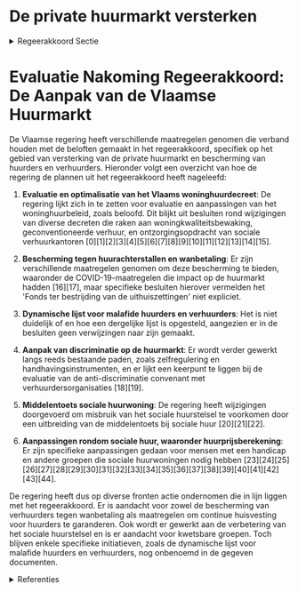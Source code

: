 # De private huurmarkt versterken

<details>
        <summary>Regeerakkoord Sectie </summary>
        <p>4.2.4 De private huurmarkt versterken Het Vlaams woninghuurdecreet is van kracht sinds 1 januari 2019. Deze regeerpe-riode wordt het decreet met de nodige voorzichtigheid geëvalueerd, met specifieke aandacht voor de medehuur en de studen-tenhuur, en waar nodig geoptimaliseerd. Er wordt verder werk gemaakt van de bescherming tegen huurachterstallen en wanbetaling voor de verhuurder enerzijds en continue huisvesting voor de huurder anderzijds. Het herwerkte ‘Fonds ter bestrij-ding van de uithuiszettingen’ zal op 1 juni 2020 in werking treden. Uiterlijk na 2 jaar werking wordt het fonds geëvalueerd en zo nodig bijgestuurd. We onderzoeken het opstellen van een dynamische lijst voor malafide huurders en verhuurders met respect voor de privacy-wetgeving en waarbij we duidelijke criteria bepalen voor opname op en schrapping van deze lijst. Inzake de aanpak van discriminatie op de private huurmarkt, gaan we verder op de ingeslagen weg. We zetten in op zelfregule-ring en het versterken van de bestaande handhavingsinstrumenten. De afgesloten convenant anti-discriminatie met de verhuurdersorganisaties wordt op het einde geëvalueerd door alle ondertekenende partijen. Indien de evaluatie negatief zou zijn, bekijken we welke bijkomende stappen we moeten nemen. </p>
        </details> 

# Evaluatie Nakoming Regeerakkoord: De Aanpak van de Vlaamse Huurmarkt

De Vlaamse regering heeft verschillende maatregelen genomen die verband houden met de beloften gemaakt in het regeerakkoord, specifiek op het gebied van versterking van de private huurmarkt en bescherming van huurders en verhuurders. Hieronder volgt een overzicht van hoe de regering de plannen uit het regeerakkoord heeft nageleefd:

1. **Evaluatie en optimalisatie van het Vlaams woninghuurdecreet**: De regering lijkt zich in te zetten voor evaluatie en aanpassingen van het woninghuurbeleid, zoals beloofd. Dit blijkt uit besluiten rond wijzigingen van diverse decreten die raken aan woningkwaliteitsbewaking, geconventioneerde verhuur, en ontzorgingsopdracht van sociale verhuurkantoren \[0\]\[1\]\[2\]\[3\]\[4\]\[5\]\[6\]\[7\]\[8\]\[9\]\[10\]\[11\]\[12\]\[13\]\[14\]\[15\].

2. **Bescherming tegen huurachterstallen en wanbetaling**: Er zijn verschillende maatregelen genomen om deze bescherming te bieden, waaronder de COVID-19-maatregelen die impact op de huurmarkt hadden \[16\]\[17\], maar specifieke besluiten hierover vermelden het 'Fonds ter bestrijding van de uithuiszettingen' niet expliciet.

3. **Dynamische lijst voor malafide huurders en verhuurders**: Het is niet duidelijk of en hoe een dergelijke lijst is opgesteld, aangezien er in de besluiten geen verwijzingen naar zijn gemaakt.

4. **Aanpak van discriminatie op de huurmarkt**: Er wordt verder gewerkt langs reeds bestaande paden, zoals zelfregulering en handhavingsinstrumenten, en er lijkt een keerpunt te liggen bij de evaluatie van de anti-discriminatie convenant met verhuurdersorganisaties \[18\]\[19\].

5. **Middelentoets sociale huurwoning**: De regering heeft wijzigingen doorgevoerd om misbruik van het sociale huurstelsel te voorkomen door een uitbreiding van de middelentoets bij sociale huur \[20\]\[21\]\[22\].

6. **Aanpassingen rondom sociale huur, waaronder huurprijsberekening**: Er zijn specifieke aanpassingen gedaan voor mensen met een handicap en andere groepen die sociale huurwoningen nodig hebben \[23\]\[24\]\[25\]\[26\]\[27\]\[28\]\[29\]\[30\]\[31\]\[32\]\[33\]\[34\]\[35\]\[36\]\[37\]\[38\]\[39\]\[40\]\[41\]\[42\]\[43\]\[44\].

De regering heeft dus op diverse fronten actie ondernomen die in lijn liggen met het regeerakkoord. Er is aandacht voor zowel de bescherming van verhuurders tegen wanbetaling als maatregelen om continue huisvesting voor huurders te garanderen. Ook wordt er gewerkt aan de verbetering van het sociale huurstelsel en is er aandacht voor kwetsbare groepen. Toch blijven enkele specifieke initiatieven, zoals de dynamische lijst voor malafide huurders en verhuurders, nog onbenoemd in de gegeven documenten.

<details>
        <summary> Referenties</summary>
        **[\[0\]](https://beslissingenvlaamseregering.vlaanderen.be/?search=Wijziging%20decreten%20wonen&dateOption=select&startDate=2023-04-21T08%3A00%3A00Z&endDate=2023-04-21T08%3A00%3A00Z)** : **(2023-04-21)** Wijziging decreten wonen 

**[\[1\]](https://beslissingenvlaamseregering.vlaanderen.be/?search=Wijziging%20decreten%20wonen&dateOption=select&startDate=2022-10-14T08%3A00%3A00Z&endDate=2022-10-14T08%3A00%3A00Z)** : **(2022-10-14)** Wijziging decreten wonen 

**[\[2\]](https://beslissingenvlaamseregering.vlaanderen.be/?search=Wijziging%20decreten%20wonen&dateOption=select&startDate=2023-01-20T09%3A00%3A00Z&endDate=2023-01-20T09%3A00%3A00Z)** : **(2023-01-20)** Wijziging decreten wonen 

**[\[3\]](https://beslissingenvlaamseregering.vlaanderen.be/?search=Wijzigingsdecreet%20wonen%3A%20regelgevend%20kader%20woonmaatschappijen%20en%20geplande%20aanpassingen%20sociale%20huurstelsel&dateOption=select&startDate=2021-07-09T08%3A00%3A00Z&endDate=2021-07-09T08%3A00%3A00Z)** : **(2021-07-09)** Wijzigingsdecreet wonen: regelgevend kader woonmaatschappijen en geplande aanpassingen sociale huurstelsel 

**[\[4\]](https://beslissingenvlaamseregering.vlaanderen.be/?search=Wijzigingsdecreet%20wonen%3A%20regelgevend%20kader%20woonmaatschappijen%20en%20geplande%20aanpassingen%20sociale%20huurstelsel&dateOption=select&startDate=2021-03-05T09%3A00%3A00Z&endDate=2021-03-05T09%3A00%3A00Z)** : **(2021-03-05)** Wijzigingsdecreet wonen: regelgevend kader woonmaatschappijen en geplande aanpassingen sociale huurstelsel 

**[\[5\]](https://beslissingenvlaamseregering.vlaanderen.be/?search=Wijziging%20decreten%20rond%20wonen%3A%20regelgevend%20kader%20woonmaatschappijen%20en%20aanpassingen%20sociale%20huurstelsel&dateOption=select&startDate=2020-12-18T09%3A00%3A00Z&endDate=2020-12-18T09%3A00%3A00Z)** : **(2020-12-18)** Wijziging decreten rond wonen: regelgevend kader woonmaatschappijen en aanpassingen sociale huurstelsel 

**[\[6\]](https://beslissingenvlaamseregering.vlaanderen.be/?search=Subsidi%C3%ABring%20en%20toewijzing%20van%20geconventioneerde%20huurwoningen%3A%20wijziging%20besluit%20Vlaamse%20Codex%20Wonen%202021&dateOption=select&startDate=2023-12-22T09%3A00%3A00Z&endDate=2023-12-22T09%3A00%3A00Z)** : **(2023-12-22)** Subsidiëring en toewijzing van geconventioneerde huurwoningen: wijziging besluit Vlaamse Codex Wonen 2021 

**[\[7\]](https://beslissingenvlaamseregering.vlaanderen.be/?search=Geconventioneerde%20verhuur%3A%20wijzigingsbesluit&dateOption=select&startDate=2022-12-23T09%3A00%3A00Z&endDate=2022-12-23T09%3A00%3A00Z)** : **(2022-12-23)** Geconventioneerde verhuur: wijzigingsbesluit 

**[\[8\]](https://beslissingenvlaamseregering.vlaanderen.be/?search=Invoeren%20Uniform%20Kotlabel%3A%20wijziging%20Energiedecreet%20en%20Vlaamse%20Codex%20Wonen&dateOption=select&startDate=2023-10-13T08%3A00%3A00Z&endDate=2023-10-13T08%3A00%3A00Z)** : **(2023-10-13)** Invoeren Uniform Kotlabel: wijziging Energiedecreet en Vlaamse Codex Wonen 

**[\[9\]](https://beslissingenvlaamseregering.vlaanderen.be/?search=Geconventioneerde%20verhuur%3A%20wijziging%20besluit%20Vlaamse%20Codex%20Wonen%202021&dateOption=select&startDate=2023-06-23T08%3A00%3A00Z&endDate=2023-06-23T08%3A00%3A00Z)** : **(2023-06-23)** Geconventioneerde verhuur: wijziging besluit Vlaamse Codex Wonen 2021 

**[\[10\]](https://beslissingenvlaamseregering.vlaanderen.be/?search=Geconventioneerde%20verhuur%3A%20wijziging%20besluit%20Vlaamse%20Codex%20Wonen%202021&dateOption=select&startDate=2023-04-28T08%3A00%3A00Z&endDate=2023-04-28T08%3A00%3A00Z)** : **(2023-04-28)** Geconventioneerde verhuur: wijziging besluit Vlaamse Codex Wonen 2021 

**[\[11\]](https://beslissingenvlaamseregering.vlaanderen.be/?search=Wijziging%20diverse%20besluiten%20rond%20woonbeleid&dateOption=select&startDate=2023-10-27T08%3A00%3A00Z&endDate=2023-10-27T08%3A00%3A00Z)** : **(2023-10-27)** Wijziging diverse besluiten rond woonbeleid 

**[\[12\]](https://beslissingenvlaamseregering.vlaanderen.be/?search=Invoeren%20Uniform%20Kotlabel%3A%20wijziging%20Energiedecreet%20en%20Vlaamse%20Codex%20Wonen&dateOption=select&startDate=2023-07-14T08%3A00%3A00Z&endDate=2023-07-14T08%3A00%3A00Z)** : **(2023-07-14)** Invoeren Uniform Kotlabel: wijziging Energiedecreet en Vlaamse Codex Wonen 

**[\[13\]](https://beslissingenvlaamseregering.vlaanderen.be/?search=Wijziging%20besluit%20Vlaamse%20Codex%20Wonen%202021%3A%20verplichte%20inschrijving%20als%20kandidaat-sociale%20huurder%20afgeschaft%20bij%20huursubsidie&dateOption=select&startDate=2023-09-08T08%3A00%3A00Z&endDate=2023-09-08T08%3A00%3A00Z)** : **(2023-09-08)** Wijziging besluit Vlaamse Codex Wonen 2021: verplichte inschrijving als kandidaat-sociale huurder afgeschaft bij huursubsidie 

**[\[14\]](https://beslissingenvlaamseregering.vlaanderen.be/?search=Wijziging%20besluit%20Vlaamse%20Codex%20Wonen%3A%20subsidi%C3%ABring%20verhuurdersorganisaties&dateOption=select&startDate=2021-01-22T09%3A00%3A00Z&endDate=2021-01-22T09%3A00%3A00Z)** : **(2021-01-22)** Wijziging besluit Vlaamse Codex Wonen: subsidiëring verhuurdersorganisaties 

**[\[15\]](https://beslissingenvlaamseregering.vlaanderen.be/?search=Prospectiemedewerker%20sociale%20verhuurkantoren%3A%20verlenging%20maatregel&dateOption=select&startDate=2022-09-09T08%3A00%3A00Z&endDate=2022-09-09T08%3A00%3A00Z)** : **(2022-09-09)** Prospectiemedewerker sociale verhuurkantoren: verlenging maatregel 

**[\[16\]](https://beslissingenvlaamseregering.vlaanderen.be/?search=COVID-19%3A%20maatregelen%20private%20en%20sociale%20huurmarkt%0A&dateOption=select&startDate=2020-03-27T09%3A00%3A00Z&endDate=2020-03-27T09%3A00%3A00Z)** : **(2020-03-27)** COVID-19: maatregelen private en sociale huurmarkt
 

**[\[17\]](https://beslissingenvlaamseregering.vlaanderen.be/?search=COVID-19%3A%20maatregelen%20relance%20huurmarkt&dateOption=select&startDate=2020-05-08T08%3A00%3A00Z&endDate=2020-05-08T08%3A00%3A00Z)** : **(2020-05-08)** COVID-19: maatregelen relance huurmarkt 

**[\[18\]](https://beslissingenvlaamseregering.vlaanderen.be/?search=Bekrachtiging%20en%20afkondiging%20van%20het%20decreet%20tot%20wijziging%20van%20het%20decreet%20van%203%20oktober%202022%20tot%20beperking%20van%20de%20indexatie%20van%20de%20huurprijzen%20om%20de%20gevolgen%20van%20de%20energiecrisis%20te%20verlichten%2C%20aangenomen%20door%20het%20Vlaams%20Parlement%20op%205%20oktober%202022&dateOption=select&startDate=2022-10-07T08%3A00%3A00Z&endDate=2022-10-07T08%3A00%3A00Z)** : **(2022-10-07)** Bekrachtiging en afkondiging van het decreet tot wijziging van het decreet van 3 oktober 2022 tot beperking van de indexatie van de huurprijzen om de gevolgen van de energiecrisis te verlichten, aangenomen door het Vlaams Parlement op 5 oktober 2022 

**[\[19\]](https://beslissingenvlaamseregering.vlaanderen.be/?search=Decreet%20beperking%20indexatie%20huurprijzen&dateOption=select&startDate=2022-10-03T14%3A00%3A00Z&endDate=2022-10-03T14%3A00%3A00Z)** : **(2022-10-03)** Decreet beperking indexatie huurprijzen 

**[\[20\]](https://beslissingenvlaamseregering.vlaanderen.be/?search=Middelentoets%20sociale%20huurwoning%3A%20wijziging%20besluit%20Vlaamse%20Codex%20Wonen%202021&dateOption=select&startDate=2023-07-14T08%3A00%3A00Z&endDate=2023-07-14T08%3A00%3A00Z)** : **(2023-07-14)** Middelentoets sociale huurwoning: wijziging besluit Vlaamse Codex Wonen 2021 

**[\[21\]](https://beslissingenvlaamseregering.vlaanderen.be/?search=Middelentoets%20sociale%20huurwoning%3A%20wijziging%20besluit%20Vlaamse%20Codex%20Wonen%202021&dateOption=select&startDate=2023-04-21T08%3A00%3A00Z&endDate=2023-04-21T08%3A00%3A00Z)** : **(2023-04-21)** Middelentoets sociale huurwoning: wijziging besluit Vlaamse Codex Wonen 2021 

**[\[22\]](https://beslissingenvlaamseregering.vlaanderen.be/?search=Uitbreiding%20vermogenstoets%20sociale%20huurwoning%3A%20wijziging%20besluit%20Vlaamse%20Codex%20Wonen%202021&dateOption=select&startDate=2023-09-08T08%3A00%3A00Z&endDate=2023-09-08T08%3A00%3A00Z)** : **(2023-09-08)** Uitbreiding vermogenstoets sociale huurwoning: wijziging besluit Vlaamse Codex Wonen 2021 

**[\[23\]](https://beslissingenvlaamseregering.vlaanderen.be/?search=Aanpassing%20sociale%20huurprijsberekening&dateOption=select&startDate=2020-03-06T09%3A00%3A00Z&endDate=2020-03-06T09%3A00%3A00Z)** : **(2020-03-06)** Aanpassing sociale huurprijsberekening 

**[\[24\]](https://beslissingenvlaamseregering.vlaanderen.be/?search=Aanpassing%20sociale%20huurprijsberekening%3A%20wijzigingsbesluit%20&dateOption=select&startDate=2020-04-24T08%3A00%3A00Z&endDate=2020-04-24T08%3A00%3A00Z)** : **(2020-04-24)** Aanpassing sociale huurprijsberekening: wijzigingsbesluit  

**[\[25\]](https://beslissingenvlaamseregering.vlaanderen.be/?search=Aanpassing%20sociale%20huurprijsberekening&dateOption=select&startDate=2020-02-21T09%3A00%3A00Z&endDate=2020-02-21T09%3A00%3A00Z)** : **(2020-02-21)** Aanpassing sociale huurprijsberekening 

**[\[26\]](https://beslissingenvlaamseregering.vlaanderen.be/?search=Aanpassing%20sociale%20huurprijsberekening&dateOption=select&startDate=2020-03-06T09%3A00%3A00Z&endDate=2020-03-06T09%3A00%3A00Z)** : **(2020-03-06)** Aanpassing sociale huurprijsberekening 

**[\[27\]](https://beslissingenvlaamseregering.vlaanderen.be/?search=Aanpassing%20sociale%20huurprijsberekening&dateOption=select&startDate=2020-02-04T19%3A30%3A00Z&endDate=2020-02-04T19%3A30%3A00Z)** : **(2020-02-04)** Aanpassing sociale huurprijsberekening 

**[\[28\]](https://beslissingenvlaamseregering.vlaanderen.be/?search=Wijziging%20verschillende%20bepalingen%20Vlaamse%20Codex%20Wonen%20van%202021&dateOption=select&startDate=2020-12-18T09%3A00%3A00Z&endDate=2020-12-18T09%3A00%3A00Z)** : **(2020-12-18)** Wijziging verschillende bepalingen Vlaamse Codex Wonen van 2021 

**[\[29\]](https://beslissingenvlaamseregering.vlaanderen.be/?search=Wijziging%20Besluit%20Vlaamse%20Codex%20Wonen%202021%3A%20sociale%20huurprijsberekening%20en%20huursubsidie%20voor%20huurders%20van%20ingehuurde%20sociale%20woningen&dateOption=select&startDate=2023-07-14T08%3A00%3A00Z&endDate=2023-07-14T08%3A00%3A00Z)** : **(2023-07-14)** Wijziging Besluit Vlaamse Codex Wonen 2021: sociale huurprijsberekening en huursubsidie voor huurders van ingehuurde sociale woningen 

**[\[30\]](https://beslissingenvlaamseregering.vlaanderen.be/?search=Wijziging%20verschillende%20bepalingen%20Vlaamse%20Codex%20Wonen%202021&dateOption=select&startDate=2020-11-13T09%3A00%3A00Z&endDate=2020-11-13T09%3A00%3A00Z)** : **(2020-11-13)** Wijziging verschillende bepalingen Vlaamse Codex Wonen 2021 

**[\[31\]](https://beslissingenvlaamseregering.vlaanderen.be/?search=Uitvoeringsbesluit%20bij%20decreet%20met%20diverse%20maatregelen%20rond%20de%20herstructurering%20van%20het%20beleidsveld%20wonen%20&dateOption=select&startDate=2022-11-10T07%3A00%3A00Z&endDate=2022-11-10T07%3A00%3A00Z)** : **(2022-11-10)** Uitvoeringsbesluit bij decreet met diverse maatregelen rond de herstructurering van het beleidsveld wonen  

**[\[32\]](https://beslissingenvlaamseregering.vlaanderen.be/?search=Wijziging%20besluit%20Vlaamse%20Codex%20Wonen%202021%3A%20sociale%20huur&dateOption=select&startDate=2021-10-08T08%3A00%3A00Z&endDate=2021-10-08T08%3A00%3A00Z)** : **(2021-10-08)** Wijziging besluit Vlaamse Codex Wonen 2021: sociale huur 

**[\[33\]](https://beslissingenvlaamseregering.vlaanderen.be/?search=Wijziging%20Besluit%20Vlaamse%20Codex%20Wonen%202021%3A%20sociale%20huurprijsberekening%20en%20huursubsidie%20voor%20huurders%20van%20ingehuurde%20sociale%20woningen&dateOption=select&startDate=2023-09-08T08%3A00%3A00Z&endDate=2023-09-08T08%3A00%3A00Z)** : **(2023-09-08)** Wijziging Besluit Vlaamse Codex Wonen 2021: sociale huurprijsberekening en huursubsidie voor huurders van ingehuurde sociale woningen 

**[\[34\]](https://beslissingenvlaamseregering.vlaanderen.be/?search=Wijziging%20besluit%20Vlaamse%20Codex%20Wonen%202021%3A%20sociale%20huur&dateOption=select&startDate=2021-07-16T06%3A00%3A00Z&endDate=2021-07-16T06%3A00%3A00Z)** : **(2021-07-16)** Wijziging besluit Vlaamse Codex Wonen 2021: sociale huur 

**[\[35\]](https://beslissingenvlaamseregering.vlaanderen.be/?search=Wijziging%20besluit%20Vlaamse%20Codex%20Wonen%202021%3A%20sociale%20huur&dateOption=select&startDate=2021-12-17T09%3A00%3A00Z&endDate=2021-12-17T09%3A00%3A00Z)** : **(2021-12-17)** Wijziging besluit Vlaamse Codex Wonen 2021: sociale huur 

**[\[36\]](https://beslissingenvlaamseregering.vlaanderen.be/?search=Bepaling%20huurprijs%20voor%20de%20tijdelijke%20huisvesting%20van%20gezinnen%20of%20alleenstaanden%20die%20dakloos%20zijn%20of%20dreigen%20te%20worden%20naar%20aanleiding%20van%20de%20oorlog%20in%20Oekra%C3%AFne&dateOption=select&startDate=2022-03-25T09%3A00%3A00Z&endDate=2022-03-25T09%3A00%3A00Z)** : **(2022-03-25)** Bepaling huurprijs voor de tijdelijke huisvesting van gezinnen of alleenstaanden die dakloos zijn of dreigen te worden naar aanleiding van de oorlog in Oekraïne 

**[\[37\]](https://beslissingenvlaamseregering.vlaanderen.be/?search=Wijziging%20besluit%20Vlaamse%20Codex%20Wonen%202021%3A%20verplichte%20inschrijving%20als%20kandidaat-sociale%20huurder%20afgeschaft%20bij%20huursubsidie&dateOption=select&startDate=2023-10-13T08%3A00%3A00Z&endDate=2023-10-13T08%3A00%3A00Z)** : **(2023-10-13)** Wijziging besluit Vlaamse Codex Wonen 2021: verplichte inschrijving als kandidaat-sociale huurder afgeschaft bij huursubsidie 

**[\[38\]](https://beslissingenvlaamseregering.vlaanderen.be/?search=Sociale%20verhuurders%3A%20vergoeding%20onderzoek%20buitenlands%20onroerend%20bezit%20sociale%20huurders&dateOption=select&startDate=2021-03-12T09%3A00%3A00Z&endDate=2021-03-12T09%3A00%3A00Z)** : **(2021-03-12)** Sociale verhuurders: vergoeding onderzoek buitenlands onroerend bezit sociale huurders 

**[\[39\]](https://beslissingenvlaamseregering.vlaanderen.be/?search=Decreet%20Wonen%20in%20eigen%20streek&dateOption=select&startDate=2023-06-23T08%3A00%3A00Z&endDate=2023-06-23T08%3A00%3A00Z)** : **(2023-06-23)** Decreet Wonen in eigen streek 

**[\[40\]](https://beslissingenvlaamseregering.vlaanderen.be/?search=Huisvesting%20tijdelijk%20ontheemden%3A%20tijdelijke%20versoepeling%20woningkwaliteitsnormen&dateOption=select&startDate=2022-03-14T20%3A00%3A00Z&endDate=2022-03-14T20%3A00%3A00Z)** : **(2022-03-14)** Huisvesting tijdelijk ontheemden: tijdelijke versoepeling woningkwaliteitsnormen 

**[\[41\]](https://beslissingenvlaamseregering.vlaanderen.be/?search=Indexatie%20huurprijsplafond&dateOption=select&startDate=2022-06-03T08%3A00%3A00Z&endDate=2022-06-03T08%3A00%3A00Z)** : **(2022-06-03)** Indexatie huurprijsplafond 

**[\[42\]](https://beslissingenvlaamseregering.vlaanderen.be/?search=Inwerkingtreding%20decreet%20dat%20de%20Vlaamse%20Codex%20Ruimtelijke%20Ordening%20wijzigt%20wat%20betreft%20zorgwonen&dateOption=select&startDate=2021-07-16T06%3A00%3A00Z&endDate=2021-07-16T06%3A00%3A00Z)** : **(2021-07-16)** Inwerkingtreding decreet dat de Vlaamse Codex Ruimtelijke Ordening wijzigt wat betreft zorgwonen 

**[\[43\]](https://beslissingenvlaamseregering.vlaanderen.be/?search=Wijzigingsdecreet%20Vlaamse%20Codex%20Fiscaliteit%20en%20maatregelen%20ter%20bestrijding%20en%20voorkoming%20van%20leegstand%20en%20verwaarlozing%20van%20bedrijfsruimten%2C%20wat%20subsidieregeling%20betreft&dateOption=select&startDate=2021-06-18T08%3A00%3A00Z&endDate=2021-06-18T08%3A00%3A00Z)** : **(2021-06-18)** Wijzigingsdecreet Vlaamse Codex Fiscaliteit en maatregelen ter bestrijding en voorkoming van leegstand en verwaarlozing van bedrijfsruimten, wat subsidieregeling betreft 

**[\[44\]](https://beslissingenvlaamseregering.vlaanderen.be/?search=Generieke%20besparingsmaatregel%20beleidsveld%20Wonen&dateOption=select&startDate=2019-12-20T09%3A00%3A00Z&endDate=2019-12-20T09%3A00%3A00Z)** : **(2019-12-20)** Generieke besparingsmaatregel beleidsveld Wonen 
        </details> 

